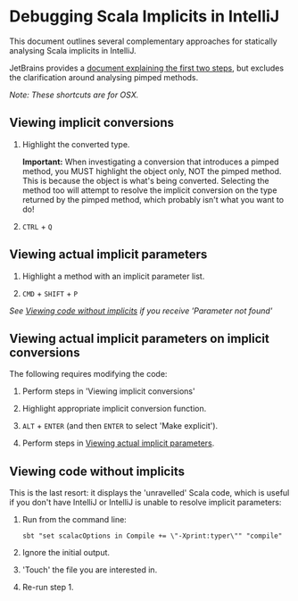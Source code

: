 Debugging Scala Implicits in IntelliJ
=====================================

This document outlines several complementary approaches for statically analysing Scala implicits in IntelliJ.

JetBrains provides a [document explaining the first two steps][working-with-scala-implicit-conversions], but excludes the clarification around analysing pimped methods.

*Note: These shortcuts are for OSX.*

Viewing implicit conversions<a name="implicit-conversions"></a>
----------------------------

1.  Highlight the converted type.

    **Important:** When investigating a conversion that introduces a pimped method, you MUST highlight the object only, NOT the pimped method. This is because the object is what's being converted. Selecting the method too will attempt to resolve the implicit conversion on the type returned by the pimped method, which probably isn't what you want to do!

2.  `CTRL` + `Q`

Viewing actual implicit parameters<a name="actual-implicits"></a>
----------------------------------

1.  Highlight a method with an implicit parameter list.

2.  `CMD` + `SHIFT` + `P`

*See [Viewing code without implicits](#without-implicits) if you receive 'Parameter not found'*

Viewing actual implicit parameters on implicit conversions<a name="actual-implicits-on-conversions"></a>
----------------------------------------------------------

The following requires modifying the code:

1.  Perform steps in 'Viewing implicit conversions'

2.  Highlight appropriate implicit conversion function.

3.  `ALT` + `ENTER` (and then `ENTER` to select 'Make explicit').

4.  Perform steps in [Viewing actual implicit parameters](#actual-implicits).

Viewing code without implicits<a name="without-implicits"></a>
------------------------------

This is the last resort: it displays the 'unravelled' Scala code, which is useful if you don't have IntelliJ or IntelliJ is unable to
resolve implicit parameters:

1.  Run from the command line:

        sbt "set scalacOptions in Compile += \"-Xprint:typer\"" "compile"

2.  Ignore the initial output.

3.  'Touch' the file you are interested in.

4.  Re-run step 1.

[working-with-scala-implicit-conversions]: http://confluence.jetbrains.com/display/IntelliJIDEA/Working+with+Scala+Implicit+Conversions "Working with Scala Implicit Conversions"
